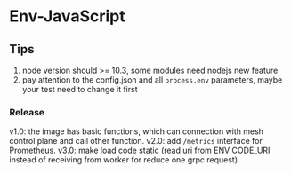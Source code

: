 # Env-JavaScript

## Tips
1. node version should >= 10.3, some modules need nodejs new feature
2. pay attention to the config.json and all `process.env` parameters, maybe your test need to change it first

### Release

v1.0: the image has basic functions, which can connection with mesh control plane and call other function.
v2.0: add `/metrics` interface for Prometheus.
v3.0: make load code static (read uri from ENV CODE_URI instead of receiving from worker for reduce one grpc request).
